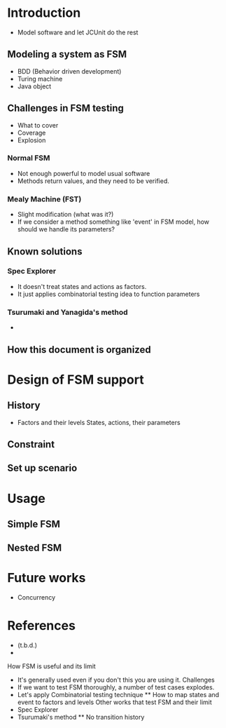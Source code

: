 # Introduction
* Model software and let JCUnit do the rest
## Modeling a system as FSM
* BDD (Behavior driven development)
* Turing machine
* Java object

## Challenges in FSM testing
* What to cover
* Coverage
* Explosion
### Normal FSM
* Not enough powerful to model usual software
* Methods return values, and they need to be verified.
### Mealy Machine (FST)
* Slight modification (what was it?)
* If we consider a method something like 'event' in FSM model, how should we handle its parameters?
## Known solutions
### Spec Explorer
* It doesn't treat states and actions as factors. 
* It just applies combinatorial testing idea to function parameters
### Tsurumaki and Yanagida's method
* 
## How this document is organized 
# Design of FSM support
## History
* Factors and their levels
States, actions, their parameters
## Constraint
## Set up scenario

# Usage
## Simple FSM

## Nested FSM
# Future works
* Concurrency
# References
* (t.b.d.)
*

How FSM is useful and its limit
* It's generally used even if you don't this you are using it.
Challenges
* If we want to test FSM thoroughly, a number of test cases explodes.
* Let's apply Combinatorial testing technique
** How to map states and event to factors and levels
Other works that test FSM and their limit
* Spec Explorer
* Tsurumaki's method
** No transition history


